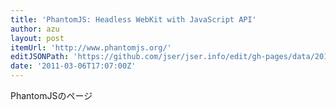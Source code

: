 ```yaml
---
title: 'PhantomJS: Headless WebKit with JavaScript API'
author: azu
layout: post
itemUrl: 'http://www.phantomjs.org/'
editJSONPath: 'https://github.com/jser/jser.info/edit/gh-pages/data/2011/03/index.json'
date: '2011-03-06T17:07:00Z'
---
```

PhantomJSのページ
